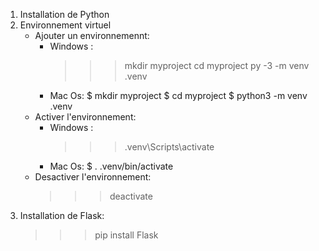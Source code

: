 1. Installation de Python
2. Environnement virtuel
    - Ajouter un environnemennt:
        - Windows :
            >>> mkdir myproject
            >>> cd myproject
            >>> py -3 -m venv .venv
        - Mac Os:
            $ mkdir myproject
            $ cd myproject
            $ python3 -m venv .venv
    - Activer l'environnement:
        - Windows :
            >>> .venv\Scripts\activate
        - Mac Os:
            $ . .venv/bin/activate
    - Desactiver l'environnement:
        >>> deactivate
3. Installation de Flask:
    >>> pip install Flask